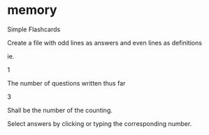 # memory
Simple Flashcards
 
Create a file with odd lines as answers and even lines as definitions


ie.

1

The number of questions written thus far

3

Shall be the number of the counting.


Select answers by clicking or typing the corresponding number.
